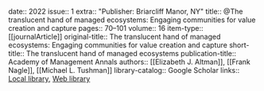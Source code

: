 date:: 2022
issue:: 1
extra:: "Publisher: Briarcliff Manor, NY"
title:: @The translucent hand of managed ecosystems: Engaging communities for value creation and capture
pages:: 70–101
volume:: 16
item-type:: [[journalArticle]]
original-title:: The translucent hand of managed ecosystems: Engaging communities for value creation and capture
short-title:: The translucent hand of managed ecosystems
publication-title:: Academy of Management Annals
authors:: [[Elizabeth J. Altman]], [[Frank Nagle]], [[Michael L. Tushman]]
library-catalog:: Google Scholar
links:: [Local library](zotero://select/library/items/RXKF7GVF), [Web library](https://www.zotero.org/users/6520516/items/RXKF7GVF)

